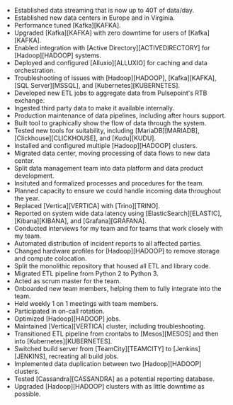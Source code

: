 * Established data streaming that is now up to 40T of data/day.
* Established new data centers in Europe and in Virginia.
* Performance tuned [Kafka][KAFKA].
* Upgraded [Kafka][KAFKA] with zero downtime for users of [Kafka][KAFKA].
* Enabled integration with [Active Directory][ACTIVEDIRECTORY] for [Hadoop][HADOOP] systems.
* Deployed and configured [Alluxio][ALLUXIO] for caching and data orchestration.
* Troubleshooting of issues with [Hadoop][HADOOP], [Kafka][KAFKA], [SQL Server][MSSQL], and [Kubernetes][KUBERNETES].
* Developed new ETL jobs to aggregate data from Pulsepoint's RTB exchange.
* Ingested third party data to make it available internally.
* Production maintenance of data pipelines, including after hours support.
* Built tool to graphically show the flow of data through the system.
* Tested new tools for suitability, including [MariaDB][MARIADB], [Clickhouse][CLICKHOUSE], and [Kudu][KUDU].
* Installed and configured multiple [Hadoop][HADOOP] clusters.
* Migrated data center, moving processing of data flows to new data center.
* Split data management team into data platform and data product development.
* Insituted and formalized processes and procedures for the team.
* Planned capacity to ensure we could handle incoming data throughout the year.
* Replaced [Vertica][VERTICA] with [Trino][TRINO].
* Reported on system wide data latency using [ElasticSearch][ELASTIC], [Kibana][KIBANA], and [Grafana][GRAFANA].
* Conducted interviews for my team and for teams that work closely with my team.
* Automated distribution of incident reports to all affected parties.
* Changed hardware profiles for [Hadoop][HADOOP] to remove storage and compute colocation.
* Split the monolithic repository that housed all ETL and library code.
* Migrated ETL pipeline from Python 2 to Python 3.
* Acted as scrum master for the team.
* Onboarded new team members, helping them to fully integrate into the team.
* Held weekly 1 on 1 meetings with team members.
* Participated in on-call rotation.
* Optimized [Hadoop][HADOOP] jobs.
* Maintained [Vertica][VERTICA] cluster, including troubleshooting.
* Transitioned ETL pipeline from crontabs to [Mesos][MESOS] and then into [Kubernetes][KUBERNETES].
* Switched build server from [TeamCity][TEAMCITY] to [Jenkins][JENKINS], recreating all build jobs.
* Implemented data duplication between two [Hadoop][HADOOP] clusters.
* Tested [Cassandra][CASSANDRA] as a potential reporting database.
* Upgraded [Hadoop][HADOOP] clusters with as little downtime as possible.
